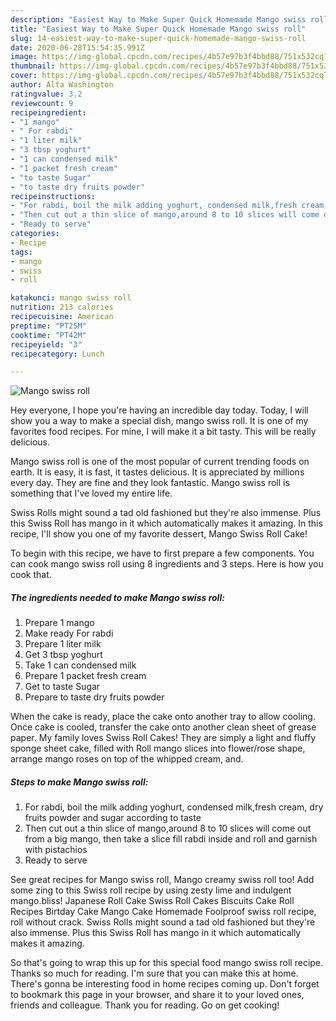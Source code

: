 ```yaml
---
description: "Easiest Way to Make Super Quick Homemade Mango swiss roll"
title: "Easiest Way to Make Super Quick Homemade Mango swiss roll"
slug: 14-easiest-way-to-make-super-quick-homemade-mango-swiss-roll
date: 2020-06-28T15:54:35.991Z
image: https://img-global.cpcdn.com/recipes/4b57e97b3f4bbd88/751x532cq70/mango-swiss-roll-recipe-main-photo.jpg
thumbnail: https://img-global.cpcdn.com/recipes/4b57e97b3f4bbd88/751x532cq70/mango-swiss-roll-recipe-main-photo.jpg
cover: https://img-global.cpcdn.com/recipes/4b57e97b3f4bbd88/751x532cq70/mango-swiss-roll-recipe-main-photo.jpg
author: Alta Washington
ratingvalue: 3.2
reviewcount: 9
recipeingredient:
- "1 mango"
- " For rabdi"
- "1 liter milk"
- "3 tbsp yoghurt"
- "1 can condensed milk"
- "1 packet fresh cream"
- "to taste Sugar"
- "to taste dry fruits powder"
recipeinstructions:
- "For rabdi, boil the milk adding yoghurt, condensed milk,fresh cream, dry fruits powder and sugar according to taste"
- "Then cut out a thin slice of mango,around 8 to 10 slices will come out from a big mango, then take a slice fill rabdi inside and roll and garnish with pistachios"
- "Ready to serve"
categories:
- Recipe
tags:
- mango
- swiss
- roll

katakunci: mango swiss roll 
nutrition: 213 calories
recipecuisine: American
preptime: "PT25M"
cooktime: "PT42M"
recipeyield: "3"
recipecategory: Lunch

---
```



![Mango swiss roll](https://img-global.cpcdn.com/recipes/4b57e97b3f4bbd88/751x532cq70/mango-swiss-roll-recipe-main-photo.jpg)

Hey everyone, I hope you're having an incredible day today. Today, I will show you a way to make a special dish, mango swiss roll. It is one of my favorites food recipes. For mine, I will make it a bit tasty. This will be really delicious.

Mango swiss roll is one of the most popular of current trending foods on earth. It is easy, it is fast, it tastes delicious. It is appreciated by millions every day. They are fine and they look fantastic. Mango swiss roll is something that I've loved my entire life.

Swiss Rolls might sound a tad old fashioned but they&#39;re also immense. Plus this Swiss Roll has mango in it which automatically makes it amazing. In this recipe, I&#39;ll show you one of my favorite dessert, Mango Swiss Roll Cake!


To begin with this recipe, we have to first prepare a few components. You can cook mango swiss roll using 8 ingredients and 3 steps. Here is how you cook that.

<!--inarticleads1-->

##### The ingredients needed to make Mango swiss roll:

1. Prepare 1 mango
1. Make ready  For rabdi
1. Prepare 1 liter milk
1. Get 3 tbsp yoghurt
1. Take 1 can condensed milk
1. Prepare 1 packet fresh cream
1. Get to taste Sugar
1. Prepare to taste dry fruits powder


When the cake is ready, place the cake onto another tray to allow cooling. Once cake is cooled, transfer the cake onto another clean sheet of grease paper. My family loves Swiss Roll Cakes! They are simply a light and fluffy sponge sheet cake, filled with Roll mango slices into flower/rose shape, arrange mango roses on top of the whipped cream, and. 

<!--inarticleads2-->

##### Steps to make Mango swiss roll:

1. For rabdi, boil the milk adding yoghurt, condensed milk,fresh cream, dry fruits powder and sugar according to taste
1. Then cut out a thin slice of mango,around 8 to 10 slices will come out from a big mango, then take a slice fill rabdi inside and roll and garnish with pistachios
1. Ready to serve


See great recipes for Mango swiss roll, Mango creamy swiss roll too! Add some zing to this Swiss roll recipe by using zesty lime and indulgent mango.bliss! Japanese Roll Cake Swiss Roll Cakes Biscuits Cake Roll Recipes Birtday Cake Mango Cake Homemade Foolproof swiss roll recipe, roll without crack. Swiss Rolls might sound a tad old fashioned but they&#39;re also immense. Plus this Swiss Roll has mango in it which automatically makes it amazing. 

So that's going to wrap this up for this special food mango swiss roll recipe. Thanks so much for reading. I'm sure that you can make this at home. There's gonna be interesting food in home recipes coming up. Don't forget to bookmark this page in your browser, and share it to your loved ones, friends and colleague. Thank you for reading. Go on get cooking!
